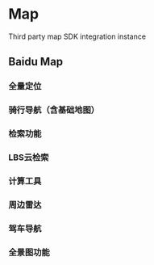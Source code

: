 # Map 
Third party map SDK integration instance


## Baidu Map

### 全量定位
### 骑行导航（含基础地图）
### 检索功能
### LBS云检索
### 计算工具
### 周边雷达
### 驾车导航
### 全景图功能